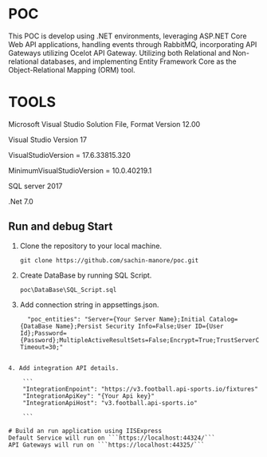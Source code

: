 # POC
This POC is develop using .NET environments, leveraging ASP.NET Core Web API applications, handling events through RabbitMQ, incorporating API Gateways utilizing Ocelot API Gateway. Utilizing both Relational and Non-relational databases, and implementing Entity Framework Core as the Object-Relational Mapping (ORM) tool. 

# TOOLS 
Microsoft Visual Studio Solution File, Format Version 12.00

Visual Studio Version 17

VisualStudioVersion = 17.6.33815.320

MinimumVisualStudioVersion = 10.0.40219.1

SQL server 2017

.Net 7.0

## Run and debug Start
1. Clone the repository to your local machine.
    ```
    git clone https://github.com/sachin-manore/poc.git
    ```
2. Create DataBase by running SQL Script.
    ```
    poc\DataBase\SQL_Script.sql
    ```
3. Add connection string in appsettings.json.
    
    ```
      "poc_entities": "Server={Your Server Name};Initial Catalog={DataBase Name};Persist Security Info=False;User ID={User Id};Password={Password};MultipleActiveResultSets=False;Encrypt=True;TrustServerCertificate=True;Connection Timeout=30;"
  
```
4. Add integration API details.

    ```
    "IntegrationEnpoint": "https://v3.football.api-sports.io/fixtures"
    "IntegrationApiKey": "{Your Api key}"
    "IntegrationApiHost": "v3.football.api-sports.io"
 
    ```

# Build an run application using IISExpress
Default Service will run on ```https://localhost:44324/```
API Gateways will run on ```https://localhost:44325/```
